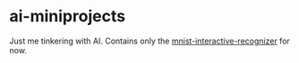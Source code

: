 # ai-miniprojects

Just me tinkering with AI. Contains only the [mnist-interactive-recognizer](./mnist-interactive-recognizer/) for now.
